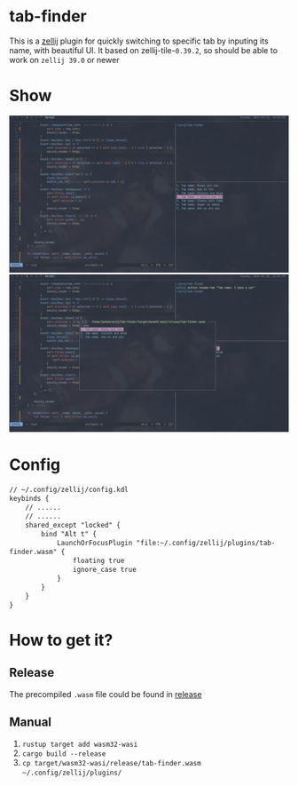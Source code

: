 # tab-finder

This is a [zellij](zellij.dev) plugin for quickly switching to specific tab by inputing its name, with beautiful UI.
It based on zellij-tile-`0.39.2`, so should be able to work on `zellij 39.0` or newer

# Show

![showcase-1](showcase/1.png)  
![showcase-2](showcase/2.png)  

# Config

```kdl
// ~/.config/zellij/config.kdl
keybinds {
    // ......
    // ......
    shared_except "locked" {
        bind "Alt t" {
            LaunchOrFocusPlugin "file:~/.config/zellij/plugins/tab-finder.wasm" {
                floating true
                ignore_case true
            }
        }
    }
}
```

# How to get it?

## Release

The precompiled `.wasm` file could be found in [release](https://github.com/Jedsek/tab-finder/releases/)

## Manual

1. `rustup target add wasm32-wasi`
2. `cargo build --release`
3. `cp target/wasm32-wasi/release/tab-finder.wasm ~/.config/zellij/plugins/`




